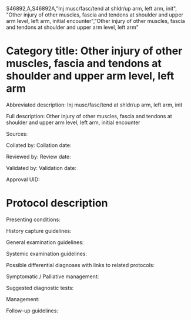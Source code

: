 S46892,A,S46892A,"Inj musc/fasc/tend at shldr/up arm, left arm, init", "Other injury of other muscles, fascia and tendons at shoulder and upper arm level, left arm, initial encounter","Other injury of other muscles, fascia and tendons at shoulder and upper arm level, left arm"
# Category title: Other injury of other muscles, fascia and tendons at shoulder and upper arm level, left arm

Abbreviated description: Inj musc/fasc/tend at shldr/up arm, left arm, init

Full description: Other injury of other muscles, fascia and tendons at shoulder and upper arm level, left arm, initial encounter

Sources:

Collated by:
Collation date:

Reviewed by:
Review date:

Validated by:
Validation date:

Approval UID:

# Protocol description

Presenting conditions:

History capture guidelines:

General examination guidelines:

Systemic examination guidelines:

Possible differential diagnoses with links to related protocols:

Symptomatic / Palliative management:

Suggested diagnostic tests:

Management:

Follow-up guidelines:
